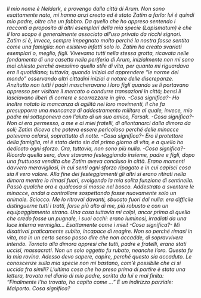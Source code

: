 *Il mio nome è Neldark, e provengo dalla città di Arum.
Non sono esattamente nato, mi hanno anzi creato ed è stato Zatim a farlo: lui è quindi mio padre, oltre che un fabbro. 
Da quello che ho appreso sentendo i racconti a proposito di altri esemplari della mia specie (Lapismatum) è che il loro scopo è generalmente associato all’uso privato da ricchi signori. Zatim si è, invece, sempre impegnato molto perché la nostra fosse sentita come una famiglia: non esistevo infatti solo io. Zatim ha creato svariati esemplari o, meglio, figli.
Vivevamo tutti nella stessa grotta, ricavata nelle fondamenta di una casetta nella periferia di Arum, inizialmente non mi sono mai chiesto perché avessimo quello stile di vita, per quanto mi riguardava era il quotidiano; tuttavia, quando iniziai ad apprendere “le norme del mondo” osservando altri cittadini iniziai a notare delle discrepanze.
Anzitutto non tutti i padri mascheravano i loro figli quando se li portavano appresso per visitare il mercato o condurre transazioni in città; bensì li lasciavano liberi di correre e scorrazzare in giro. 
-Cosa significa?-
Ho inoltre notato la mancanza di agilità nei loro movimenti, il che fa presupporre una mancanza di addestramento militare al quale, invece, mio padre mi sottoponeva con l’aiuto di un suo amico, Farsak.
-Cosa significa?-
Non ci era permesso, a me e ai miei fratelli, di allontanarci dalla dimora da soli; Zatim diceva che poteva essere pericoloso perché delle minacce potevano celarsi, soprattutto di notte.
-Cosa significa?-
Ero il protettore della famiglia, mi è stato detto sin dal primo giorno di vita, e a quello ho dedicato ogni sforzo.
Ora, tuttavia, non sono più nulla.
-Cosa significa?-
Ricordo quella sera, dove stavamo festeggiando insieme, padre e figli, dopo una fruttuosa vendita che Zatim aveva concluso in città. Erano momenti davvero meravigliosi, in cui senti ogni sforzo ripagato e in cui capisci cosa sia il vero valore. Alla fine dei festeggiamenti gli altri si erano ritirati nella dimora mentre io rimasi fuori, svolgendo la mia solita funzione di sentinella. Passò qualche ora e qualcosa si mosse nel bosco. Addestrato a sventare le minacce, andai a controllare sospettando fosse nuovamente solo un animale. Sciocco.
Me lo ritrovai davanti, sbucato fuori dal nulla: era difficile distinguerne tutti i tratti, forse più alto di me, più robusto e con un equipaggiamento strano.
Una cosa tuttavia mi colpì, ancor prima di quello che credo fosse un pugnale, i suoi occhi: erano luminosi, irradiati da una luce interna vermiglia… Esattamente come i miei!
-Cosa significa?-
Mi disattivai praticamente subito, incapace di reagire. Non so perché rimasi in vita, ma in un certo senso posso dire che non accadde, di sopravvivere intendo. 
Tornato alla dimora appresi che tutti, padre e fratelli, erano stati uccisi, massacrati. Non un solo oggetto fu rubato, neanche l’oro. Questa fu la mia rovina. 
Adesso devo sapere, capire, perché questo sia accaduto. Le conoscenze sulla mia specie non mi bastano, com’è possibile che ci si uccida fra simili?
L’ultima cosa che ho preso prima di partire è stata una lettera, trovata nel diario di mio padre, scritta da lui e mai finita:
“Finalmente l’ho trovato, ho capito come …”
E un indirizzo parziale: Malporto.
Cosa significa?*

